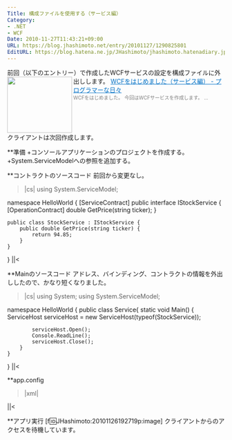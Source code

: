 ```yaml
---
Title: 構成ファイルを使用する（サービス編）
Category:
- .NET
- WCF
Date: 2010-11-27T11:43:21+09:00
URL: https://blog.jhashimoto.net/entry/20101127/1290825801
EditURL: https://blog.hatena.ne.jp/JHashimoto/jhashimoto.hatenadiary.jp/atom/entry/12921228815717258497
---
```


前回（以下のエントリー）で作成したWCFサービスの設定を構成ファイルに外出しします。
<a href="http://d.hatena.ne.jp/JHashimoto/20101126/1290768242" target="_blank" rel="nofollow"><img class="alignleft" align="left" border="0" src="http://capture.heartrails.com/150x130/shadow?http://d.hatena.ne.jp/JHashimoto/20101126/1290768242" alt="" width="150" height="130" /></a><a style="color:#0070C5;" href="http://d.hatena.ne.jp/JHashimoto/20101126/1290768242" target="_blank" rel="nofollow">WCFをはじめました（サービス編） - プログラマーな日々</a><a href="http://b.hatena.ne.jp/entry/http://d.hatena.ne.jp/JHashimoto/20101126/1290768242" target="_blank"><img border="0" src="http://b.hatena.ne.jp/entry/image/http://d.hatena.ne.jp/JHashimoto/20101126/1290768242" alt="" /></a><br><span style="color: #808080;font-size: 80%;">WCFをはじめました。  今回はWCFサービスを作成します。 ...</span><br style="clear:both;" />
クライアントは次回作成します。

**準備
+コンソールアプリケーションのプロジェクトを作成する。
+System.ServiceModelへの参照を追加する。

**コントラクトのソースコード
前回から変更なし。
>|cs|
using System.ServiceModel;

namespace HelloWorld {
    [ServiceContract]
    public interface IStockService {
        [OperationContract]
        double GetPrice(string ticker);
    }

    public class StockService : IStockService {
        public double GetPrice(string ticker) {
            return 94.85;
        }
    }
}
||<

**Mainのソースコード
アドレス、バインディング、コントラクトの情報を外出ししたので、かなり短くなりました。
>|cs|
using System;
using System.ServiceModel;

namespace HelloWorld {
    public class Service{
        static void Main() {
            ServiceHost serviceHost
                = new ServiceHost(typeof(StockService));

            serviceHost.Open();
            Console.ReadLine();
            serviceHost.Close();
        }
    }
}
||<

**app.config
>|xml|
<?xml version="1.0" encoding="utf-8" ?>
<configuration>
    <system.serviceModel>
        <services>
            <service name="HelloWorld.StockService">
                <host>
                    <baseAddresses>
                        <add baseAddress="http://localhost:8000/HelloWorld"/>
                    </baseAddresses>
                </host>
                <endpoint
                    address=""
                    binding="basicHttpBinding"
                    contract="HelloWorld.IStockService" />
            </service>
        </services>
    </system.serviceModel>
</configuration>
||<

**アプリ実行
[f:id:JHashimoto:20101126192719p:image]
クライアントからのアクセスを待機しています。
